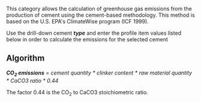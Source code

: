 This category allows the calculation of greenhouse gas emissions from
the production of cement using the cement-based methodology. This method
is based on the U.S. EPA's ClimateWise program (ICF 1999).

Use the drill-down cement ***type*** and enter the profile item values
listed below in order to calculate the emissions for the selected cement

## Algorithm

***CO<sub>2</sub> emissions*** = *cement quantity \* clinker content \* raw
material quantity \* CaCO3 ratio \* 0.44*

The factor 0.44 is the CO<sub>2</sub> to CaCO3 stoichiometric ratio.
